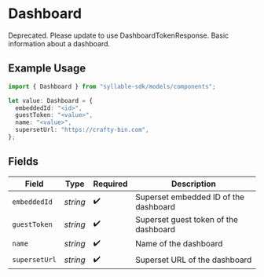 # Dashboard

Deprecated.  Please update to use DashboardTokenResponse.
Basic information about a dashboard.

## Example Usage

```typescript
import { Dashboard } from "syllable-sdk/models/components";

let value: Dashboard = {
  embeddedId: "<id>",
  guestToken: "<value>",
  name: "<value>",
  supersetUrl: "https://crafty-bin.com",
};
```

## Fields

| Field                                 | Type                                  | Required                              | Description                           |
| ------------------------------------- | ------------------------------------- | ------------------------------------- | ------------------------------------- |
| `embeddedId`                          | *string*                              | :heavy_check_mark:                    | Superset embedded ID of the dashboard |
| `guestToken`                          | *string*                              | :heavy_check_mark:                    | Superset guest token of the dashboard |
| `name`                                | *string*                              | :heavy_check_mark:                    | Name of the dashboard                 |
| `supersetUrl`                         | *string*                              | :heavy_check_mark:                    | Superset URL of the dashboard         |